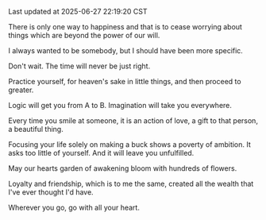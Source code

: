 Last updated at 2025-06-27 22:19:20 CST

There is only one way to happiness and that is to cease worrying about things which are beyond the power of our will.

I always wanted to be somebody, but I should have been more specific.

Don't wait. The time will never be just right.

Practice yourself, for heaven's sake in little things, and then proceed to greater.

Logic will get you from A to B. Imagination will take you everywhere.

Every time you smile at someone, it is an action of love, a gift to that person, a beautiful thing.

Focusing your life solely on making a buck shows a poverty of ambition. It asks too little of yourself. And it will leave you unfulfilled.

May our hearts garden of awakening bloom with hundreds of flowers.

Loyalty and friendship, which is to me the same, created all the wealth that I've ever thought I'd have.

Wherever you go, go with all your heart.

